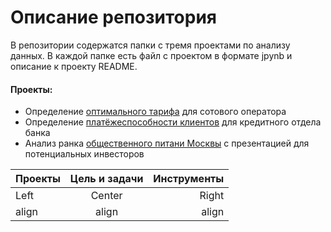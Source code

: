 # Описание репозитория
В репозитории содержатся папки с тремя проектами по анализу данных. В каждой папке есть файл с проектом в формате jpynb и описание  к проекту README. 

#### Проекты:

- Определение [оптимального тарифа](https://github.com/nilnovikov/projects/tree/main/проект%20оптимальный%20тариф) для сотового оператора
- Определение [платёжеспособности клиентов](https://github.com/nilnovikov/projects/tree/main/проект%20платёжеспособность) для кредитного отдела банка
- Анализ ранка [общественного питани Москвы](https://github.com/nilnovikov/projects/tree/main/проект%20по%20общепиту%20Москвы) с презентацией для потенциальных инвесторов

Проекты   | Цель и задачи | Инструменты
:-------- | :-----------: | ------------:
Left      | Center        | Right
align     | align         | align
